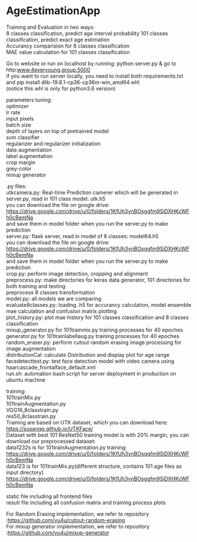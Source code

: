# AgeEstimationApp
Training and Evaluation in two ways:  
8 classes classification, predict age interval probability
101 classes classification, predict exact age estimation  
Accurancy comparision for 8 classes classification   
MAE value calculation for 101 classes classification   

Go to website or run on localhost by running: python server.py & go to http:www.4everyoung.group:5000  
if you want to run server locally, you need to install both requirements.txt and pip install dlib-19.8.1-cp36-cp36m-win_amd64.whl  
(notice this whl is only for python3.6 version)  

parameters tuning:  
optimizer  
lr rate  
input pixels  
batch size  
depth of layers on top of pretrained model  
svm classifier  
regularizer and regularizer initialization  
data augmentation  
label augmentation  
crop margin  
grey-color  
mixup generator  

.py files:    
utkcamera.py: Real-time Prediction camerer which will be generated in server.py, read in 101 class model: utk.h5  
you can download the file on google drive: https://drive.google.com/drive/u/0/folders/1KfUh3ynBOsggfm9SiDXHKcWFh0cBemNa  
and save them in model folder when you run the server.py to make prediction  
server.py: flask server, read in model of 8 classes: model64.h5  
you can download the file on google drive: https://drive.google.com/drive/u/0/folders/1KfUh3ynBOsggfm9SiDXHKcWFh0cBemNa  
and save them in model folder when you run the server.py to make prediction  
crop.py: perform image detection, cropping and alignment  
preprocess.py: make directories for keras data generator, 101 directories for both training and testing  
               preprocess 8 classes transformation  
model.py: all models we are comparing  
evaluate8classes.py: loading .h5 for accurancy calculation, model ensemble mae calculation and confusion matrix plotting    
plot_history.py: plot mae history for 101 classes classification and 8 classes classification    
mixup_generator.py for 101trainmix.py training processes for 40 epoches    
generator.py for 101trainlabellaug.py training processes for 40 epoches  
random_eraser.py: perform  cutout random erasing image processing for image augmentation  
distributionCal: calculate Distribution and display plot for age range      
facedetecttest.py: test face detection model with video camera using haarcascade_frontalface_default.xml    
run.sh: automation bash script for server deployment in production on ubuntu machine    

training:  
101trainMix.py  
101trainAugmentation.py  
VGG16_8classtrain.py  
res50_8classtrain.py  
Training are based on UTK dataset, which you can download here:    
https://susanqq.github.io/UTKFace/  
Dataset with best 101 ResNet50 training model is with 20% margin, you can download our preprocessed dataset:  
data1232s is for 101trainAugmentation.py training:   
https://drive.google.com/drive/u/0/folders/1KfUh3ynBOsggfm9SiDXHKcWFh0cBemNa   
data123 is for 101trainMix.py(different structure, contains 101 age files as input directory)      
https://drive.google.com/drive/u/0/folders/1KfUh3ynBOsggfm9SiDXHKcWFh0cBemNa    
  
static file including all frontend files  
result file including all confusion matrix and training process plots  

For Random Erasing implementation, we refer to repository :https://github.com/yu4u/cutout-random-erasing  
For mixup generator implementation, we refer to repository :https://github.com/yu4u/mixup-generator  
